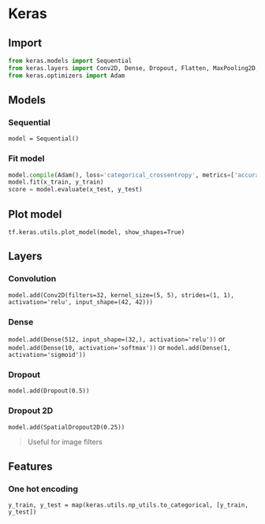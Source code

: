 # Keras

## Import

```python
from keras.models import Sequential
from keras.layers import Conv2D, Dense, Dropout, Flatten, MaxPooling2D, SpatialDropout2D
from keras.optimizers import Adam
```

## Models

### Sequential

`model = Sequential()`

### Fit model

```python
model.compile(Adam(), loss='categorical_crossentropy', metrics=['accuracy'])
model.fit(x_train, y_train)
score = model.evaluate(x_test, y_test)
```

## Plot model

`tf.keras.utils.plot_model(model, show_shapes=True)`

## Layers

### Convolution

`model.add(Conv2D(filters=32, kernel_size=(5, 5), strides=(1, 1), activation='relu', input_shape=(42, 42)))`

### Dense

`model.add(Dense(512, input_shape=(32,), activation='relu'))`
or
`model.add(Dense(10, activation='softmax'))`
or
`model.add(Dense(1, activation='sigmoid'))`

### Dropout

`model.add(Dropout(0.5))`

### Dropout 2D

`model.add(SpatialDropout2D(0.25))`
> Useful for image filters

## Features

### One hot encoding

`y_train, y_test = map(keras.utils.np_utils.to_categorical, [y_train, y_test])`
